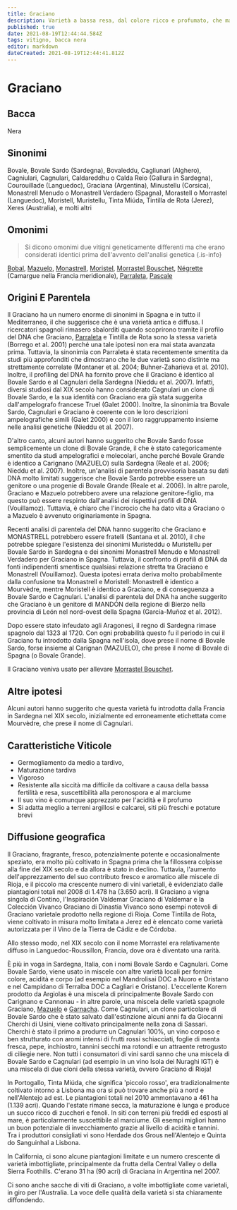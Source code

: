 ```yaml
---
title: Graciano
description: Varietà a bassa resa, dal colore ricco e profumato, che mantiene l'acidità e sta riguadagnando il favore a Rioja
published: true
date: 2021-08-19T12:44:44.584Z
tags: vitigno, bacca nera
editor: markdown
dateCreated: 2021-08-19T12:44:41.812Z
---
```


# Graciano

## Bacca
Nera

## Sinonimi

Bovale, Bovale Sardo (Sardegna), Bovaleddu, Cagliunari (Alghero), Cagniulari, Cagnulari, Caldareddhu o Calda Reio (Gallura in Sardegna), Courouillade (Languedoc), Graciana (Argentina), Minustellu (Corsica), Monastrell Menudo o Monastrell Verdadero (Spagna), Morastell o Morrastel (Languedoc), Moristell, Muristellu, Tinta Miúda, Tintilla de Rota (Jerez), Xeres (Australia), e molti altri

## Omonimi
> Si dicono omonimi due vitigni geneticamente differenti ma che erano considerati identici prima dell'avvento dell'analisi genetica
{.is-info}

[Bobal](/vitigni/bacca-nera/bobal), [Mazuelo](/vitigni/bacca-nera/mazuelo), [Monastrell](/vitigni/bacca-nera/monastrell), [Moristel](/vitigni/bacca-nera/moristel), [Morrastel Bouschet](/vitigni/bacca-nera/morrastel-bouschet), [Négrette](/vitigni/bacca-nera/negrette) (Camargue nella Francia meridionale), [Parraleta](/vitigni/bacca-nera/parraleta), [Pascale](/vitigni/bacca-nera/pascale)

## Origini E Parentela

Il Graciano ha un numero enorme di sinonimi in Spagna e in tutto il Mediterraneo, il che suggerisce che è una varietà antica e diffusa. I ricercatori spagnoli rimasero sbalorditi quando scoprirono tramite il profilo del DNA che Graciano, [Parraleta](/vitigni/bacca-nera/parraleta) e Tintilla de Rota sono la stessa varietà (Borrego et al. 2001) perché una tale ipotesi non era mai stata avanzata prima. Tuttavia, la sinonimia con Parraleta è stata recentemente smentita da studi più approfonditi che dimostrano che le due varietà sono distinte ma strettamente correlate (Montaner et al. 2004; Buhner-Zaharieva et al. 2010). Inoltre, il profiling del DNA ha fornito prove che il Graciano è identico al Bovale Sardo e al Cagnulari della Sardegna (Nieddu et al. 2007). Infatti, diversi studiosi dal XIX secolo hanno considerato Cagnulari un clone di Bovale Sardo, e la sua identità con Graciano era già stata suggerita dall'ampelografo francese Truel (Galet 2000). Inoltre, la sinonimia tra Bovale Sardo, Cagnulari e Graciano è coerente con le loro descrizioni ampelografiche simili (Galet 2000) e con il loro raggruppamento insieme nelle analisi genetiche (Nieddu et al. 2007).

D'altro canto, alcuni autori hanno suggerito che Bovale Sardo fosse semplicemente un clone di Bovale Grande, il che è stato categoricamente smentito da studi ampelografici e molecolari, anche perché Bovale Grande è identico a Carignano (MAZUELO) sulla Sardegna (Reale et al. 2006; Nieddu et al. 2007). Inoltre, un'analisi di parentela provvisoria basata su dati DNA molto limitati suggerisce che Bovale Sardo potrebbe essere un genitore o una progenie di Bovale Grande (Reale et al. 2006). In altre parole, Graciano e Mazuelo potrebbero avere una relazione genitore-figlio, ma questo può essere respinto dall'analisi dei rispettivi profili di DNA (Vouillamoz). Tuttavia, è chiaro che l'incrocio che ha dato vita a Graciano o a Mazuelo è avvenuto originariamente in Spagna.

Recenti analisi di parentela del DNA hanno suggerito che Graciano e MONASTRELL potrebbero essere fratelli (Santana et al. 2010), il che potrebbe spiegare l'esistenza dei sinonimi Muristeddu o Muristellu per Bovale Sardo in Sardegna e dei sinonimi Monastrell Menudo e Monastrell Verdadero per Graciano in Spagna. Tuttavia, il confronto di profili di DNA da fonti indipendenti smentisce qualsiasi relazione stretta tra Graciano e Monastrell (Vouillamoz). Questa ipotesi errata deriva molto probabilmente dalla confusione tra Monastrell e Moristell: Monastrell è identico a Mourvèdre, mentre Moristell è identico a Graciano, e di conseguenza a Bovale Sardo e Cagnulari. L'analisi di parentela del DNA ha anche suggerito che Graciano è un genitore di MANDÓN della regione di Bierzo nella provincia di León nel nord-ovest della Spagna (García-Muñoz et al. 2012).

Dopo essere stato infeudato agli Aragonesi, il regno di Sardegna rimase spagnolo dal 1323 al 1720. Con ogni probabilità questo fu il periodo in cui il Graciano fu introdotto dalla Spagna nell'isola, dove prese il nome di Bovale Sardo, forse insieme al Carignan (MAZUELO), che prese il nome di Bovale di Spagna (o Bovale Grande).

Il Graciano veniva usato per allevare [Morrastel Bouschet](/vitigni/bacca-nera/morrastel-bouschet).

## Altre ipotesi

Alcuni autori hanno suggerito che questa varietà fu introdotta dalla Francia in Sardegna nel XIX secolo, inizialmente ed erroneamente etichettata come Mourvèdre, che prese il nome di Cagnulari.

## Caratteristiche Viticole

- Germogliamento da medio a tardivo, 
- Maturazione tardiva
- Vigoroso
- Resistente alla siccità ma difficile da coltivare a causa della bassa fertilità e resa, suscettibilità alla peronospora e al marciume
- Il suo vino è comunque apprezzato per l'acidità e il profumo
- Si adatta meglio a terreni argillosi e calcarei, siti più freschi e potature brevi

## Diffusione geografica

Il Graciano, fragrante, fresco, potenzialmente potente e occasionalmente speziato, era molto più coltivato in Spagna prima che la fillossera colpisse alla fine del XIX secolo e da allora è stato in declino. Tuttavia, l'aumento dell'apprezzamento del suo contributo fresco e aromatico alle miscele di Rioja, e il piccolo ma crescente numero di vini varietali, è evidenziato dalle piantagioni totali nel 2008 di 1.478 ha (3.650 acri). Il Graciano a vigna singola di Contino, l'Inspiración Valdemar Graciano di Valdemar e la Colección Vivanco Graciano di Dinastia Vivanco sono esempi notevoli di Graciano varietale prodotto nella regione di Rioja. Come Tintilla de Rota, viene coltivato in misura molto limitata a Jerez ed è elencato come varietà autorizzata per il Vino de la Tierra de Cádiz e de Córdoba.

Allo stesso modo, nel XIX secolo con il nome Morrastel era relativamente diffuso in Languedoc-Roussillon, Francia, dove ora è diventato una rarità.

È più in voga in Sardegna, Italia, con i nomi Bovale Sardo e Cagnulari. Come Bovale Sardo, viene usato in miscele con altre varietà locali per fornire colore, acidità e corpo (ad esempio nel Mandrolisai DOC a Nuoro e Oristano e nel Campidano di Terralba DOC a Cagliari e Oristano). L'eccellente Korem prodotto da Argiolas è una miscela di principalmente Bovale Sardo con Carignano e Cannonau - in altre parole, una miscela delle varietà spagnole Graciano, [Mazuelo](/vitigni/bacca-nera/graciano) e [Garnacha](/vitigni/bacca-nera/garnacha). Come Cagnulari, un clone particolare di Bovale Sardo che è stato salvato dall'estinzione alcuni anni fa da Giocanni Cherchi di Usini, viene coltivato principalmente nella zona di Sassari. Cherchi è stato il primo a produrre un Cagnulari 100%, un vino corposo e ben strutturato con aromi intensi di frutti rossi schiacciati, foglie di menta fresca, pepe, inchiostro, tannini secchi ma rotondi e un attraente retrogusto di ciliegie nere. Non tutti i consumatori di vini sardi sanno che una miscela di Bovale Sardo e Cagnulari (ad esempio in un vino Isola dei Nuraghi IGT) è una miscela di due cloni della stessa varietà, ovvero Graciano di Rioja!

In Portogallo, Tinta Miúda, che significa 'piccolo rosso', era tradizionalmente coltivato intorno a Lisbona ma ora si può trovare anche più a nord e nell'Alentejo ad est. Le piantagioni totali nel 2010 ammontavano a 461 ha (1.139 acri). Quando l'estate rimane secca, la maturazione è lunga e produce un succo ricco di zuccheri e fenoli. In siti con terreni più freddi ed esposti al mare, è particolarmente suscettibile al marciume. Gli esempi migliori hanno un buon potenziale di invecchiamento grazie al livello di acidità e tannini. Tra i produttori consigliati vi sono Herdade dos Grous nell'Alentejo e Quinta do Sanguinhal a Lisbona.

In California, ci sono alcune piantagioni limitate e un numero crescente di varietà imbottigliate, principalmente da frutta della Central Valley o della Sierra Foothills. C'erano 31 ha (90 acri) di Graciana in Argentina nel 2007.

Ci sono anche sacche di viti di Graciano, a volte imbottigliate come varietali, in giro per l'Australia. La voce delle qualità della varietà si sta chiaramente diffondendo.